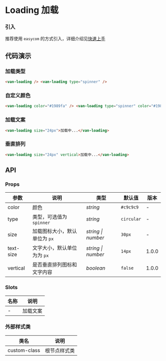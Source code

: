 # Loading 加载

### 引入

推荐使用 `easycom` 的方式引入，详细介绍见[快速上手](#/quickstart#easycom-mo-shi-tui-jian)

## 代码演示

### 加载类型

```html
<van-loading /> <van-loading type="spinner" />
```

### 自定义颜色

```html
<van-loading color="#1989fa" /> <van-loading type="spinner" color="#1989fa" />
```

### 加载文案

```html
<van-loading size="24px">加载中...</van-loading>
```

### 垂直排列

```html
<van-loading size="24px" vertical>加载中...</van-loading>
```

## API

### Props

| 参数 | 说明 | 类型 | 默认值 | 版本 |
| --- | --- | --- | --- | --- |
| color | 颜色 | _string_ | `#c9c9c9` | - |
| type | 类型，可选值为 `spinner` | _string_ | `circular` | - |
| size | 加载图标大小，默认单位为 `px` | _string \| number_ | `30px` | - |
| text-size | 文字大小，默认单位为为 `px` | _string \| number_ | `14px` | 1.0.0 |
| vertical | 是否垂直排列图标和文字内容 | _boolean_ | `false` | 1.0.0 |

### Slots

| 名称 | 说明     |
| ---- | -------- |
| -    | 加载文案 |

### 外部样式类

| 类名         | 说明         |
| ------------ | ------------ |
| custom-class | 根节点样式类 |
